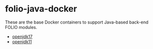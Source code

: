 # folio-java-docker

These are the base Docker containers to support Java-based back-end FOLIO modules.

* [openjdk17](openjdk17)
* [openjdk11](openjdk11)

